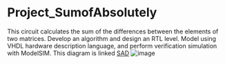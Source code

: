 # Project_SumofAbsolutely
This circuit calculates the sum of the differences between the elements of two matrices.
Develop an algorithm and design an RTL level.
Model using VHDL hardware description language, and perform verification simulation with ModelSIM.
This diagram is linked [SAD](https://app.diagrams.net/?libs=github#HNsphong1178%2FProject_SumofAbsolutely%2Fmain%2FSAD.drawio#%7B%22pageId%22%3A%22ZhTgzePz68tWejGcZd1n%22%7D)
![image](https://github.com/Nsphong1178/Project_SumofAbsolutely/assets/100562702/56fbece0-ff10-4f8e-8540-9ce023314f9f)

